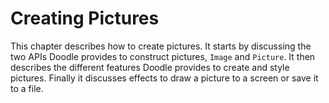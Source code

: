 # Creating Pictures

This chapter describes how to create pictures. It starts by discussing the two APIs Doodle provides to construct pictures, `Image` and `Picture`. It then describes the different features Doodle provides to create and style pictures. Finally it discusses effects to draw a picture to a screen or save it to a file.
